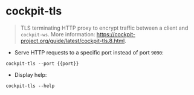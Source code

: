 # cockpit-tls

>  TLS terminating HTTP proxy to encrypt traffic between a client and `cockpit-ws`.
> More information: <https://cockpit-project.org/guide/latest/cockpit-tls.8.html>.

- Serve HTTP requests to a specific port instead of port `9090`:

`cockpit-tls --port {{port}}`

- Display help:

`cockpit-tls --help`
